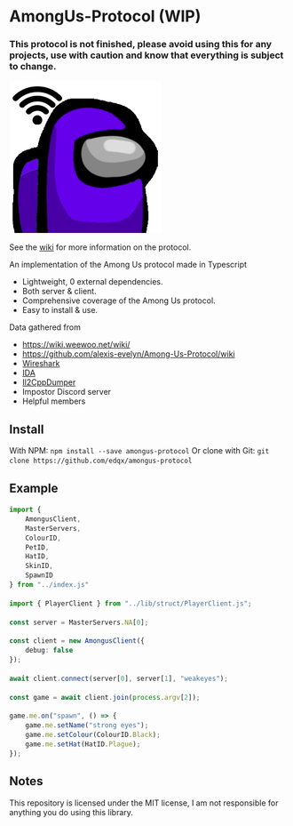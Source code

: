 # AmongUs-Protocol (WIP)
### This protocol is not finished, please avoid using this for any projects, use with caution and know that everything is subject to change.

![Alt text](asset/logo.png "Amongus Protocol")

See the [wiki](https://github.com/edqx/amongus-protocol/wiki) for more information on the protocol.

An implementation of the Among Us protocol made in Typescript
* Lightweight, 0 external dependencies.
* Both server & client.
* Comprehensive coverage of the Among Us protocol.
* Easy to install & use.

Data gathered from
* https://wiki.weewoo.net/wiki/
* https://github.com/alexis-evelyn/Among-Us-Protocol/wiki
* [Wireshark](https://www.wireshark.org/)
* [IDA](https://www.hex-rays.com/products/ida/)
* [Il2CppDumper](https://github.com/Perfare/Il2CppDumper)
* Impostor Discord server
* Helpful members

## Install
With NPM:
`npm install --save amongus-protocol`
Or clone with Git:
`git clone https://github.com/edqx/amongus-protocol`

## Example
```ts
import {
    AmongusClient,
    MasterServers,
    ColourID,
    PetID,
    HatID,
    SkinID,
    SpawnID
} from "../index.js"

import { PlayerClient } from "../lib/struct/PlayerClient.js";

const server = MasterServers.NA[0];

const client = new AmongusClient({
    debug: false
});

await client.connect(server[0], server[1], "weakeyes");

const game = await client.join(process.argv[2]);

game.me.on("spawn", () => {
    game.me.setName("strong eyes");
    game.me.setColour(ColourID.Black);
    game.me.setHat(HatID.Plague);
});
```

## Notes
This repository is licensed under the MIT license, I am not responsible for anything you do using this library.